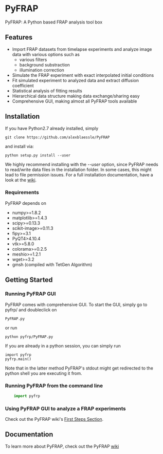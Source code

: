 # PyFRAP
PyFRAP: A Python based FRAP analysis tool box

## Features

- Import FRAP datasets from timelapse experiments and analyze image data with various options such as
	+ various filters
	+ background substraction
	+ illumination correction
- Simulate the FRAP experiment with exact interpolated initial conditions
- Fit simulated experiment to analyzed data and extract diffusion coefficient
- Statistical analysis of fitting results
- Hierarchical data structure making data exchange/sharing easy
- Comprehensive GUI, making almost all PyFRAP tools available

## Installation

If you have Python2.7 already installed, simply 

	git clone https://github.com/alexblaessle/PyFRAP
	
and install via:

	python setup.py install --user
	
We highly recommend installing with the *--user* option, since PyFRAP needs to read/write data files in the installation folder. In some cases, this
might lead to file permission issues.
For a full installation documentation, have a look at the [wiki](https://github.com/alexblaessle/PyFRAP/wiki/Installation).

### Requirements

PyFRAP depends on 

- numpy>=1.8.2
- matplotlib>=1.4.3
- scipy>=0.13.3
- scikit-image>=0.11.3
- fipy>=3.1
- PyQT4>4.10.4
- vtk>=5.8.0
- colorama>=0.2.5
- meshio>=1.2.1
- wget>=3.2
- gmsh (compiled with TetGen Algorithm)

## Getting Started

### Running PyFRAP GUI

PyFRAP comes with comprehensive GUI. To start the GUI, simply go to pyfrp/ and doubleclick on 

	PyFRAP.py
	
or run

	python pyfrp/PyFRAP.py

If you are already in a python session, you can simply run 

	import pyfrp
	pyfrp.main()

Note that in the latter method PyFRAP's stdout might get redirected to the python shell you are executing it from.

### Running PyFRAP from the command line

```python
	import pyfrp
```

### Using PyFRAP GUI to analyze a FRAP experiments

Check out the PyFRAP wiki's [First Steps Section](https://github.com/alexblaessle/PyFRAP/wiki/FirstSteps).

<!--## API

The API of PyFRAP can be found [here](http://pyfrp.readthedocs.org/en/latest/pyrw.html#submodules "toAPI") .-->

## Documentation

To learn more about PyFRAP, check out the PyFRAP [wiki](https://github.com/alexblaessle/PyFRAP/wiki)




